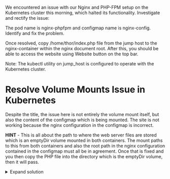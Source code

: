 We encountered an issue with our Nginx and PHP-FPM setup on the Kubernetes cluster this morning, which halted its functionality. Investigate and rectify the issue:



The pod name is nginx-phpfpm and configmap name is nginx-config. Identify and fix the problem.


Once resolved, copy /home/thor/index.php file from the jump host to the nginx-container within the nginx document root. After this, you should be able to access the website using Website button on the top bar.


Note: The kubectl utility on jump_host is configured to operate with the Kubernetes cluster.



# Resolve Volume Mounts Issue in Kubernetes

Despite the title, the issue here is not entirely the volume mount itself, but also the content of the configmap which is being mounted. The site is not working because the nginx configuration in the configmap is incorrect.

**HINT** - This is all about the path to where the web server files are stored which is an emptyDir volume mounted in both containers. The mount paths to this from both containers and also the root path in the nginx configuration contained in the configmap must all be in agreement. Once that is fixed and you then copy the PHP file into the directory which is the emptyDir volume, then it will pass.


<details>
<summary>Expand solution</summary>

1. Inspect the pod

    ```
    kubectl describe pod nginx-phpfpm
    ```

    Note the following

    * It has 2 containers - `php-fpm-container` and `nginx-container`.
    * Both containers share an emptyDir volume which is where the website files go.
    * `nginx-container` has an additional volume mounted from the config map which contains the config file for nginx.

1. What are the issues here?

    * Note that the two containers are mounting the shared volume at different paths.
    * Know that the default location for nginx site files is `/usr/share/nginx/html` not `/var/www/html` which is the default for Apache.

    The PHP container is assuming the nginx default path, but the nginx container is not.

1. Update the paths to all be `/usr/share/nginx/html`

    1. Edit the configmap

        ```
        kubectl edit configmap nginx-config
        ```

        Change the root path so it is like

        ```
        # Set nginx to serve files from the shared volume!
        root /usr/share/nginx/html;
        ```

    1. Update the pod to set the correct volume mount in the nginx container. Note that you cannot use `kubectl edit` to change pod properties as they are immutable.

        ```
        kubectl get pod nginx-phpfpm -o yaml > pod.yaml
        vi pod.yaml
        ```

        Update the volume mount in the nginx container

        ```yaml
          - image: nginx:latest
            imagePullPolicy: Always
            name: nginx-container
            resources: {}
            terminationMessagePath: /dev/termination-log
            terminationMessagePolicy: File
            volumeMounts:
            - mountPath: /usr/share/nginx/html    #<- Edit to be this
              name: shared-files
        ```

    1. Recreate the pod

        ```
        kubectl replace --force -f pod.yaml
        ```

        and check it is running, which it should be if you did not make a syntax error when editing

1. Copy the file into the nginx container at the webfiles path

    ```
    kubectl cp -c nginx-container index.php nginx-phpfpm:/usr/share/nginx/html/index.php
    ```

1. Test it by pressing the website button. You should see a page like this

    ![](../img/kube-14-01.png)

</details>
